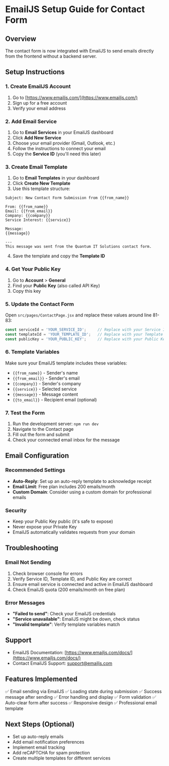 # EmailJS Setup Guide for Contact Form

## Overview
The contact form is now integrated with EmailJS to send emails directly from the frontend without a backend server.

## Setup Instructions

### 1. Create EmailJS Account
1. Go to [https://www.emailjs.com/](https://www.emailjs.com/)
2. Sign up for a free account
3. Verify your email address

### 2. Add Email Service
1. Go to **Email Services** in your EmailJS dashboard
2. Click **Add New Service**
3. Choose your email provider (Gmail, Outlook, etc.)
4. Follow the instructions to connect your email
5. Copy the **Service ID** (you'll need this later)

### 3. Create Email Template
1. Go to **Email Templates** in your dashboard
2. Click **Create New Template**
3. Use this template structure:

```
Subject: New Contact Form Submission from {{from_name}}

From: {{from_name}}
Email: {{from_email}}
Company: {{company}}
Service Interest: {{service}}

Message:
{{message}}

---
This message was sent from the Quantum IT Solutions contact form.
```

4. Save the template and copy the **Template ID**

### 4. Get Your Public Key
1. Go to **Account** > **General**
2. Find your **Public Key** (also called API Key)
3. Copy this key

### 5. Update the Contact Form
Open `src/pages/ContactPage.jsx` and replace these values around line 81-83:

```javascript
const serviceId = 'YOUR_SERVICE_ID';     // Replace with your Service ID
const templateId = 'YOUR_TEMPLATE_ID';   // Replace with your Template ID
const publicKey = 'YOUR_PUBLIC_KEY';     // Replace with your Public Key
```

### 6. Template Variables
Make sure your EmailJS template includes these variables:
- `{{from_name}}` - Sender's name
- `{{from_email}}` - Sender's email
- `{{company}}` - Sender's company
- `{{service}}` - Selected service
- `{{message}}` - Message content
- `{{to_email}}` - Recipient email (optional)

### 7. Test the Form
1. Run the development server: `npm run dev`
2. Navigate to the Contact page
3. Fill out the form and submit
4. Check your connected email inbox for the message

## Email Configuration

### Recommended Settings
- **Auto-Reply**: Set up an auto-reply template to acknowledge receipt
- **Email Limit**: Free plan includes 200 emails/month
- **Custom Domain**: Consider using a custom domain for professional emails

### Security
- Keep your Public Key public (it's safe to expose)
- Never expose your Private Key
- EmailJS automatically validates requests from your domain

## Troubleshooting

### Email Not Sending
1. Check browser console for errors
2. Verify Service ID, Template ID, and Public Key are correct
3. Ensure email service is connected and active in EmailJS dashboard
4. Check EmailJS quota (200 emails/month on free plan)

### Error Messages
- **"Failed to send"**: Check your EmailJS credentials
- **"Service unavailable"**: EmailJS might be down, check status
- **"Invalid template"**: Verify template variables match

## Support
- EmailJS Documentation: [https://www.emailjs.com/docs/](https://www.emailjs.com/docs/)
- Contact EmailJS Support: support@emailjs.com

## Features Implemented
✅ Email sending via EmailJS
✅ Loading state during submission
✅ Success message after sending
✅ Error handling and display
✅ Form validation
✅ Auto-clear form after success
✅ Responsive design
✅ Professional email template

## Next Steps (Optional)
- Set up auto-reply emails
- Add email notification preferences
- Implement email tracking
- Add reCAPTCHA for spam protection
- Create multiple templates for different services
